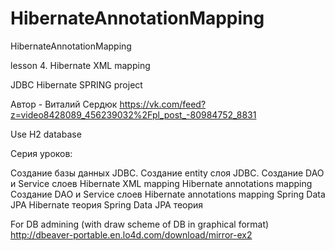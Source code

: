 # HibernateAnnotationMapping
HibernateAnnotationMapping


lesson 4. Hibernate XML mapping

JDBC Hibernate SPRING project

Автор - Виталий Сердюк https://vk.com/feed?z=video8428089_456239032%2Fpl_post_-80984752_8831

Use H2 database

Серия уроков:

Создание базы данных JDBC. 
Создание entity слоя JDBC. 
Создание DAO и Service слоев 
Hibernate XML mapping 
Hibernate annotations mapping 
Создание DAO и Service слоев Hibernate annotations mapping 
Spring Data JPA 
Hibernate теория 
Spring Data JPA теория 

For DB admining (with draw scheme of DB in graphical format) http://dbeaver-portable.en.lo4d.com/download/mirror-ex2
